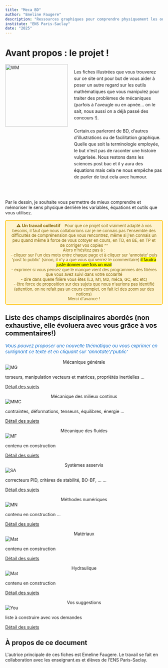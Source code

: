 ```yaml
---
title: "Meca BD"
author: "Emeline Faugere"
description: "Ressources graphiques pour comprendre physiquement les outils mathématiques de la mécanique"
institute: "ENS Paris-Saclay"
date: "2025"
---
```


# Avant propos : le projet !
 

<style>
  @media (max-width: 768px) {
    .responsive-container {
      flex-direction: column !important;
    }
    .responsive-container img {
      width: 100% !important;
      max-width: 300px !important;
      margin: 0 auto 20px auto !important;
    }
    .responsive-container p {
      max-width: 100% !important;
    }
  }
</style>

<div class="responsive-container" style="display: flex; align-items: flex-start; gap: 20px;">
  <img src="_static/images/WM_wolvermimine2.png" alt="WM" style="width: 200px; height: auto;">
  <p style="max-width: 800px; line-height: 1.5;">
    Les fiches illustrées que vous trouverez sur ce site ont pour but de vous aider à poser un autre regard sur les outils mathématiques que vous manipulez pour traiter des problèmes de mécaniques (parfois à l'aveugle ou en apnée... on le sait, nous aussi on a déjà passé des concours !). 
    <br><br>
    Certain.es parleront de BD, d'autres d'illustrations ou de facilitation graphique. Quelle que soit la terminologie employée, le but n'est pas de raconter une histoire vulgarisée. Nous restons dans les sciences post bac et il y aura des équations mais cela ne nous empêche pas de parler de tout cela avec humour. 

  </p>
</div>

<br><br>
Par le dessin, je souhaite vous permettre de mieux comprendre et mémoriser le sens physique derrière les variables, équations et outils que vous utilisez.

<!--
## Un travail collectif
-->

<div style="background-color: #fff3cd; border: 2px solid #ffc107; border-radius: 5px; padding: 8px 12px; margin: 15px 0; text-align: center;line-height: 1.2;">
  <strong style="color: #856404; font-size: 14px;">⚠️ Un travail collectif </strong>
  <span style="color: #856404; margin-left: 10px; font-size: 13px;">
    Pour que ce projet soit vraiment adapté à vos besoins, il faut que nous collaborions car je ne connais pas l'ensemble des difficultés de compréhension que vous rencontrez, même si j'en connais un peu quand même à force de vous cotoyer en cours, en TD, en BE, en TP et de corriger vos copies ^^ <br>
    Alors n'hésitez pas à : <br>
    - cliquer sur l'un des mots entre chaque page et à cliquer sur 'annotate' puis 'post to public' (sinon, il n'y a que vous qui verrez le commentaire) <mark> il faudra juste donner une fois un mail </mark>  
    <br> 
    - exprimer si vous pensez que le manque vient des programmes des filières que vous avez suivi dans votre scolarité<br>
    - dire dans quelle filière vous êtes (L3, M1, M2, méca, GC, etc etc)<br>
    - être force de proposition sur des sujets que nous n'aurions pas identifié (attention, on ne refait pas un cours complet, on fait ici des zoom sur des notions)
    <br>
    Merci d'avance !

  </span>
</div>


## Liste des champs disciplinaires abordés (non exhaustive, elle évoluera avec vous grâce à vos commentaires!)

<p style="color: #0066cc; font-style: italic; margin: 15px 0; font-size: 15px;text-align: left;">
   Vous pouvez proposer une nouvelle thématique ou vous exprimer en surlignant ce texte et en cliquant sur 'annotate'/'public'
</p>



<div class="card-container">

  <!-- Carte 1 -->
  <div class="card">
    <div class="card-header" style="text-align: center;">
      Mécanique générale
    </div>
    <div class="card-body">
      <img src="_static/images/mg.jpg" alt="MG" class="img-responsive">
      <p>torseurs, manipulation vecteurs et matrices, propriétés inertielles ...</p>
      <p class="card-footer-link">
        <a href="ressources/MG__index.html" class="card-link">
          Détail des sujets <i class="fas fa-arrow-right"></i>
        </a>
      </p>
    </div>
  </div>


  <!-- Carte 2 -->
  <div class="card">
    <div class="card-header" style="text-align: center;">
      Mécanique des milieux continus
    </div>
    <div class="card-body">
      <img src="_static/images/mmc.jpg" alt="MMC" class="img-responsive">
      <p> contraintes, déformations, tenseurs, équilibres, énergie ...</p>
      <p class="card-footer-link">
        <a href="ressources/MMC__index.html" class="card-link">
          Détail des sujets <i class="fas fa-arrow-right"></i>
        </a>
      </p>
    </div>
  </div>

  <!-- Carte 3 -->
  <div class="card">
    <div class="card-header" style="text-align: center;">
      Mécanique des fluides
    </div>
    <div class="card-body">
      <img src="_static/images/wolver_inprogress.png" alt="MF" class="img-responsive">
      <p> contenu en construction </p>
      <p class="card-footer-link">
        <a href="ressources/MF__index.html" class="card-link">
          Détail des sujets <i class="fas fa-arrow-right"></i>
        </a>
      </p>
    </div>
  </div>


  <!-- Carte 4 -->
  <div class="card">
    <div class="card-header" style="text-align: center;">
      Systèmes asservis
    </div>
    <div class="card-body">
      <img src="_static/images/SA.png" alt="SA" class="img-responsive">
      <p> correcteurs PID, critères de stabilité, BO-BF, ... ...</p>
      <p class="card-footer-link">
        <a href="ressources/SA__index.html" class="card-link">
          Détail des sujets <i class="fas fa-arrow-right"></i>
        </a>
      </p>
    </div>
  </div>


  <!-- Carte 5 : methodes numériques -->
  <div class="card">
    <div class="card-header" style="text-align: center;">
      Méthodes numériques
    </div>
    <div class="card-body">
      <img src="_static/images/wolver_inprogress.png" alt="MN" class="img-responsive">
      <p> contenu en construction ...</p>
      <p class="card-footer-link">
        <a href="ressources/MN__index.html" class="card-link">
          Détail des sujets <i class="fas fa-arrow-right"></i>
        </a>
      </p>
    </div>
  </div>


  <!-- Carte 6 -->
  <div class="card">
    <div class="card-header" style="text-align: center;">
      Matériaux
    </div>
    <div class="card-body">
      <img src="_static/images/wolver_inprogress.png" alt="Mat" class="img-responsive">
      <p> contenu en construction </p>
      <p class="card-footer-link">
        <a href="ressources/SM__index.html" class="card-link">
          Détail des sujets <i class="fas fa-arrow-right"></i>
        </a>
      </p>
    </div>
  </div>


  <!-- Carte 7 : hydraulique -->
  <div class="card">
    <div class="card-header" style="text-align: center;">
      Hydraulique
    </div>
    <div class="card-body">
      <img src="_static/images/wolver_inprogress.png" alt="Mat" class="img-responsive">
      <p> contenu en construction </p>
      <p class="card-footer-link">
        <a href="ressources/HY__index.html" class="card-link">
          Détail des sujets <i class="fas fa-arrow-right"></i>
        </a>
      </p>
    </div>
  </div>


  <!-- Carte 8 -->
  <div class="card">
    <div class="card-header" style="text-align: center;">
      Vos suggestions
    </div>
    <div class="card-body">
      <img src="_static/images/wolverwantsyou.png" alt="You" class="img-responsive">
      <p> liste à construire avec vos demandes </p>
      <p class="card-footer-link">
        <a href="ressources/YOU__index.html" class="card-link">
          Détail des sujets <i class="fas fa-arrow-right"></i>
        </a>
      </p>
    </div>
  </div>


</div>






## À propos de ce document

L'autrice principale de ces fiches est Emeline Faugere. 
Le travail se fait en collaboration avec les enseignant.es et élèves de l'ENS Paris-Saclay. 

